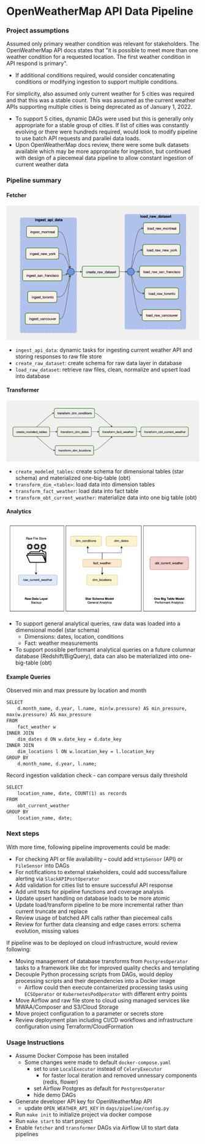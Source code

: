 # OpenWeatherMap API Data Pipeline

### Project assumptions

Assumed only primary weather condition was relevant for stakeholders. The OpenWeatherMap API docs states that "it is possible to meet more than one weather condition for a requested location. The first weather condition in API respond is primary".
  * If additional conditions required, would consider concatenating conditions or modifying ingestion to support multiple conditions.

For simplicity, also assumed only current weather for 5 cities was required and that this was a stable count. This was assumed as the current weather APIs supporting multiple cities is being deprecated as of January 1, 2022.
  * To support 5 cities, dynamic DAGs were used but this is generally only appropriate for a stable group of cities. If list of cities was constantly evolving or there were hundreds required, would look to modify pipeline to use batch API requests and parallel data loads.
  * Upon OpenWeatherMap docs review, there were some bulk datasets available which may be more appropriate for ingestion, but continued with design of a piecemeal data pipeline to allow constant ingestion of current weather data

### Pipeline summary
#### Fetcher
![Fetcher](docs/fetcher.png)
* `ingest_api_data`: dynamic tasks for ingesting current weather API and storing responses to raw file store
* `create_raw_dataset`: create schema for raw data layer in database
* `load_raw_dataset`: retrieve raw files, clean, normalize and upsert load into database

#### Transformer
![Transformer](docs/transformer.png)
* `create_modeled_tables`: create schema for dimensional tables (star schema) and materialized one-big-table (obt)
* `transform_dim_<table>`: load data into dimension tables
* `transform_fact_weather`: load data into fact table
* `transform_obt_current_weather`: materialize data into one big table (obt)

#### Analytics
![Data Model](docs/data_model.png)
* To support general analytical queries, raw data was loaded into a dimensional model (star schema)
  * Dimensions: dates, location, conditions
  * Fact: weather measurements
* To support possible performant analytical queries on a future columnar database (Redshift/BigQuery), data can also be materialized into one-big-table (obt)

#### Example Queries

Observed min and max pressure by location and month
```
SELECT
    d.month_name, d.year, l.name, min(w.pressure) AS min_pressure, max(w.pressure) AS max_pressure
FROM
    fact_weather w
INNER JOIN
    dim_dates d ON w.date_key = d.date_key
INNER JOIN
    dim_locations l ON w.location_key = l.location_key
GROUP BY
    d.month_name, d.year, l.name;
```

Record ingestion validation check - can compare versus daily threshold
```
SELECT 
    location_name, date, COUNT(1) as records
FROM 
    obt_current_weather 
GROUP BY 
    location_name, date;
```

### Next steps

With more time, following pipeline improvements could be made:
* For checking API or file availability – could add `HttpSensor` (API) or `FileSensor` into DAGs
* For notifications to external stakeholders, could add success/failure alerting via `SlackAPIPostOperator`
* Add validation for cities list to ensure successful API response
* Add unit tests for pipeline functions and coverage analysis
* Update upsert handling on database loads to be more atomic
* Update load/transform pipeline to be more incremental rather than current truncate and replace
* Review usage of batched API calls rather than piecemeal calls
* Review for further data cleansing and edge cases errors: schema evolution, missing values

If pipeline was to be deployed on cloud infrastructure, would review following:
* Moving management of database transforms from `PostgresOperator` tasks to a framework like `dbt` for improved quality checks and templating
* Decouple Python processing scripts from DAGs, would deploy processing scripts and their dependencies into a Docker image
  * Airflow could then execute containerized processing tasks using `ECSOperator` or `KubernetesPodOperator` with different entry points
* Move Airflow and raw file store to cloud using managed services like MWAA/Composer and S3/Cloud Storage
* Move project configuration to a parameter or secrets store
* Review deployment plan including CI/CD workflows and infrastructure configuration using Terraform/CloudFormation

### Usage Instructions
* Assume Docker Compose has been installed
  * Some changes were made to default `docker-compose.yaml`
    * set to use `LocalExecutor` instead of `CeleryExecutor` 
      * for faster local iteration and removed unnessary components (redis, flower)
    * set Airflow Postgres as default for `PostgresOperator`
    * hide demo DAGs
* Generate developer API key for OpenWeatherMap API
  * update `OPEN_WEATHER_API_KEY` in `dags/pipeline/config.py`
* Run `make init` to initialize  project via docker compose
* Run `make start` to start project
* Enable `fetcher` and `transformer` DAGs via Airflow UI to start data pipelines
